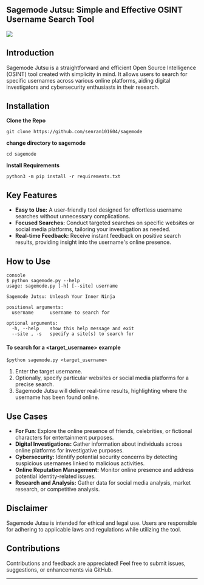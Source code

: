 ## Sagemode Jutsu: Simple and Effective OSINT Username Search Tool

![](https://github.com/senran101604/sagemode/blob/master/gif/example_usage.gif)

## Introduction
Sagemode Jutsu is a straightforward and efficient Open Source Intelligence
(OSINT) tool created with simplicity in mind. It allows users to search for
specific usernames across various online platforms, aiding digital investigators
and cybersecurity enthusiasts in their research.


## Installation
**Clone the Repo**
```console
git clone https://github.com/senran101604/sagemode
```
**change directory to sagemode**
```console
cd sagemode
```
**Install Requirements**

```console
python3 -m pip install -r requirements.txt
```


## Key Features
- **Easy to Use:** A user-friendly tool designed for effortless username
  searches without unnecessary complications.
- **Focused Searches:** Conduct targeted searches on specific websites or
  social media platforms, tailoring your investigation as needed.
- **Real-time Feedback:** Receive instant feedback on positive search results,
  providing insight into the username's online presence.

## How to Use
```
console
$ python sagemode.py --help
usage: sagemode.py [-h] [--site] username

Sagemode Jutsu: Unleash Your Inner Ninja

positional arguments:
  username      username to search for

optional arguments:
  -h, --help    show this help message and exit
  --site , -s   specify a site(s) to search for

```
#### To search for a <target_username> example
```console
$python sagemode.py <target_username>
```

1. Enter the target username.
2. Optionally, specify particular websites or social media platforms for a precise search.
3. Sagemode Jutsu will deliver real-time results, highlighting where the username has been found online.


## Use Cases
- **For Fun**: Explore the online presence of friends, celebrities, or
  fictional characters for entertainment purposes.
- **Digital Investigations:** Gather information about individuals across online
  platforms for investigative purposes.
- **Cybersecurity:** Identify potential security concerns by detecting
  suspicious usernames linked to malicious activities.
- **Online Reputation Management:** Monitor online presence and address
  potential identity-related issues.
- **Research and Analysis:** Gather data for social media analysis, market
  research, or competitive analysis.


## Disclaimer
Sagemode Jutsu is intended for ethical and legal use. Users are responsible for
adhering to applicable laws and regulations while utilizing the tool.


## Contributions
Contributions and feedback are appreciated! Feel free to submit issues,
suggestions, or enhancements via GitHub.

---

